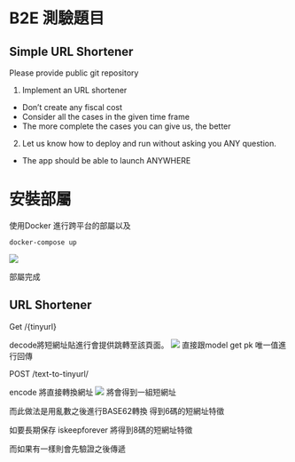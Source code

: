 # B2E 測驗題目

## Simple URL Shortener
Please provide public git repository
​
1. Implement an URL shortener
  - Don’t create any fiscal cost
  - Consider all the cases in the given time frame
  - The more complete the cases you can give us, the better
​
2. Let us know how to deploy and run without asking you ANY question.
  - The app should be able to launch ANYWHERE


# 安裝部屬
使用Docker 進行跨平台的部屬以及

```
docker-compose up
```
![](https://i.imgur.com/KgVPZCh.png)

部屬完成

## URL Shortener

Get /{tinyurl}

decode將短網址貼進行會提供跳轉至該頁面。
![](https://i.imgur.com/rykd7U2.png)
直接跟model get pk 唯一值進行回傳


POST /text-to-tinyurl/

encode 將直接轉換網址
![](https://i.imgur.com/45xAtiU.png)
將會得到一組短網址

而此做法是用亂數之後進行BASE62轉換
得到6碼的短網址特徵

如要長期保存
iskeepforever
將得到8碼的短網址特徵

而如果有一樣則會先驗證之後傳遞
